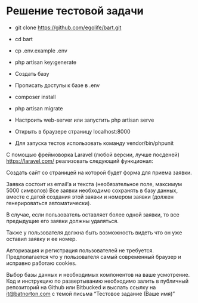 # Решение тестовой задачи

- git clone https://github.com/egolife/bart.git
- cd bart
- cp .env.example .env
- php artisan key:generate
- Создать базу
- Прописать доступы к базе в .env
- composer install
- php artisan migrate
- Настроить web-server или запустить php artisan serve
- Открыть в браузере страницу localhost:8000

- Для запуска тестов использовать команду vendor/bin/phpunit

С помощью фреймоворка Laravel (любой версии, лучше посденей) https://laravel.com/ реализовать следующий функционал:

Создать сайт со страницей на которой будет форма для приема заявки.

Заявка состоит из email’а и текста (необязательное поле, максимум 5000 символов)
Все заявки необходимо сохранять в базу данных, вместе с датой создания этой заявки и номером заявки (должен генерироваться автоматически).

В случае, если пользователь оставляет более одной заявки, то все предыдущие его заявки должны удаляться.

Также у пользователя должна быть возможность видеть  что он уже оставил заявку и ее номер.

Авторизация и регистрация пользователей не требуется. Предполагается что у пользователя самый современный браузер и исправно работаю cookies.

Выбор базы данных и необходимых компонентов на ваше усмотрение. 
Код и инструкцию по развертыванию необходимо залить в публичный репозиторий на Github или Bitbucked и выслать ссылку на it@batnorton.com с темой письма “Тестовое задание (Ваше имя)”


